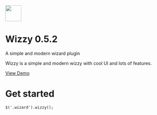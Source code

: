 <img src="https://image.flaticon.com/icons/png/512/178/178396.png" height="50">

# Wizzy 0.5.2
A simple and modern wizard plugin

Wizzy is a simple and modern wizzy with cool UI and lots of features.

<a href="http://nenadkaevik.com/io/wizzy/">View Demo</a>

Get started
====
```html
$('.wizard').wizzy();
```
